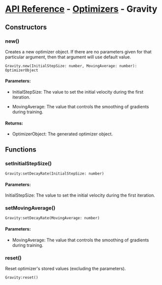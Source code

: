 # [API Reference](../../API.md) - [Optimizers](../Optimizers.md) - Gravity

## Constructors

### new()

Creates a new optimizer object. If there are no parameters given for that particular argument, then that argument will use default value.

```
Gravity.new(InitialStepSize: number, MovingAverage: number): OptimizerObject
```

#### Parameters:

* InitialStepSize: The value to set the initial velocity during the first iteration.

* MovingAverage: The value that controls the smoothing of gradients during training.

#### Returns:

* OptimizerObject: The generated optimizer object.

## Functions

### setInitialStepSize()

```
Gravity:setDecayRate(InitialStepSize: number)
```

#### Parameters:

 InitialStepSize: The value to set the initial velocity during the first iteration.

### setMovingAverage()

```
Gravity:setDecayRate(MovingAverage: number)
```

#### Parameters:

* MovingAverage: The value that controls the smoothing of gradients during training.

### reset()

Reset optimizer's stored values (excluding the parameters).

```
Gravity:reset()
```
